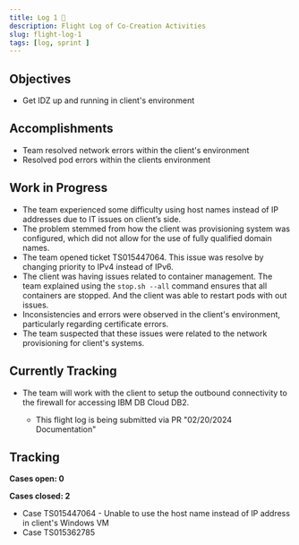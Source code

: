 ```yaml
---
title: Log 1 🛫
description: Flight Log of Co-Creation Activities
slug: flight-log-1
tags: [log, sprint ]
---
```


## Objectives
- Get IDZ up and running in client's environment

## Accomplishments
- Team resolved network errors within the client's environment
- Resolved pod errors within the clients environment

## Work in Progress

- The team experienced some difficulty using host names instead of IP addresses due to IT issues on client’s side.
- The problem stemmed from how the client was provisioning system was configured, which did not allow for the use of fully qualified domain names.
- The team opened ticket TS015447064. This issue was resolve by changing priority to IPv4 instead of IPv6.
- The client was having issues related to container management. The team explained using the `stop.sh --all` command ensures that all containers are stopped. And the client was able to restart pods with out issues.
- Inconsistencies and errors were observed in the client's environment, particularly regarding certificate errors.
- The team suspected that these issues were related to the network provisioning for client's systems.

## Currently Tracking
- The team will work with the client to setup the outbound connectivity to the firewall for accessing IBM DB Cloud DB2.

    - This flight log is being submitted via PR "02/20/2024 Documentation"

## Tracking
**Cases open: 0**

**Cases closed: 2**
  - Case TS015447064 - Unable to use the host name instead of IP address in client's Windows VM
  - Case TS015362785
  
 
